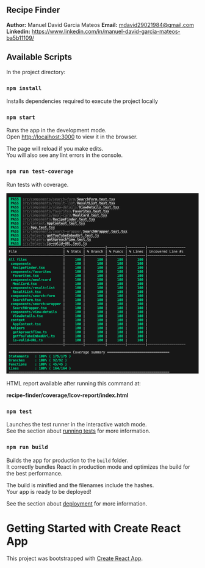 ## Recipe Finder

**Author:** Manuel David Garcia Mateos
**Email:** mdavid29021984@gmail.com
**Linkedin:** https://www.linkedin.com/in/manuel-david-garcia-mateos-ba5b11109/

## Available Scripts

In the project directory:

### `npm install`

Installs dependencies required to execute the project locally

### `npm start`

Runs the app in the development mode.\
Open [http://localhost:3000](http://localhost:3000) to view it in the browser.

The page will reload if you make edits.\
You will also see any lint errors in the console.

### `npm run test-coverage`

Run tests with coverage.

![alt text](image.png)

 HTML report available after running this command at:

**recipe-finder/coverage/lcov-report/index.html**

### `npm test`

Launches the test runner in the interactive watch mode.\
See the section about [running tests](https://facebook.github.io/create-react-app/docs/running-tests) for more information.

### `npm run build`

Builds the app for production to the `build` folder.\
It correctly bundles React in production mode and optimizes the build for the best performance.

The build is minified and the filenames include the hashes.\
Your app is ready to be deployed!

See the section about [deployment](https://facebook.github.io/create-react-app/docs/deployment) for more information.

# Getting Started with Create React App

This project was bootstrapped with [Create React App](https://github.com/facebook/create-react-app).
